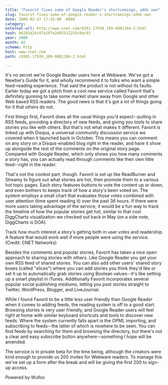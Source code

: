 ```yaml
---
title: "Favorit fixes some of Google Reader's shortcomings, adds own"
slug: favorit-fixes-some-of-google-reader-s-shortcomings-adds-own
date: 2008-02-27 17:32:00 -0600
category: 
external-url: http://www.cnet.com/8301-17939_109-9881104-2.html
hash: b6283d24c07a297e2d92531255c8ac93
year: 2008
month: 02
scheme: http
host: www.cnet.com
path: /8301-17939_109-9881104-2.html

---
```


It's no secret we're Google Reader users here at Webware. We've got a Newbie's Guide for it, and wholly recommend it to folks who want a simple feed-reading experience. That said the product is not without its faults. Earlier today we got a pitch from a cool new service called Favorit that's definitely gunning to take some market share away from Google and other Web based RSS readers. The good news is that it's got a lot of things going for it that others do not.


First things first, Favorit does all the usual things you'd expect--pulling in RSS feeds, providing a directory of new feeds, and giving you tools to share stories you like with others. But that's not what makes it different. Favorit is linked up with Disqus, a universal community discussion service we covered when it launched back in October. This means you can comment on any story on a Disqus-enabled blog right in the reader, and have it show up alongside the rest of the comments on the original story page. Compared with Google Reader, which only shows you how many comments a story has, you can actually read through comments like their own little feed--right in the reader.


That's not the coolest part, though. Favorit is set up like ReadBurner and Streamy to figure out what stories are hot, then promote them to a various hot topic pages. Each story features buttons to vote the content up or down, and even bothers to keeps track of how a story's been voted on. The system employs a small chart that evaluates those votes combined with user attention (time spent reading it) over the past 36 hours. If there were more users taking advantage of the service, it would be a fun way to track the timeline of how the popular stories get hot, similar to that cool DiggCharts visualization we checked out back in May (on a side note, DiggCharts is DOA).


Track how much interest a story's getting both in user votes and readership. A feature that would work well if more people were using the service.
(Credit: CNET Networks)

Besides the comments and popular stories, Favorit has taken a nice open approach to sharing stories with others. Like Google Reader you get your own RSS feed of shared stories. You can also add other users' shared story boxes (called "slices") where you can add stories you think they'd like or set it up to automatically grab stories using Boolean values--it's like setting up a smart playlist in iTunes. Additionally Favorit incorporates several popular social publishing mediums, letting you post stories straight to Twitter, WordPress, Blogger, and LiveJournal. 


While I found Favorit to be a little less user friendly than Google Reader when it comes to adding feeds, the reading system is off to a good start. Browsing stories is very user friendly, and Google Reader users will feel right at home with similar keyboard shortcuts and tools to discover new feeds. Where the system currently falls apart is the OPML importing, and subscribing to feeds--the latter of which is nowhere to be seen. You can find feeds by searching for them and browsing the directory, but there's not a clear and easy subscribe button anywhere--something I hope will be amended.


The service is in private beta for the time being, although the creators were kind enough to provide us 200 invites for Webware readers. To manage this we've set up a form after the break and will be giving the first 200 to sign-up access.





Powered by Wufoo
